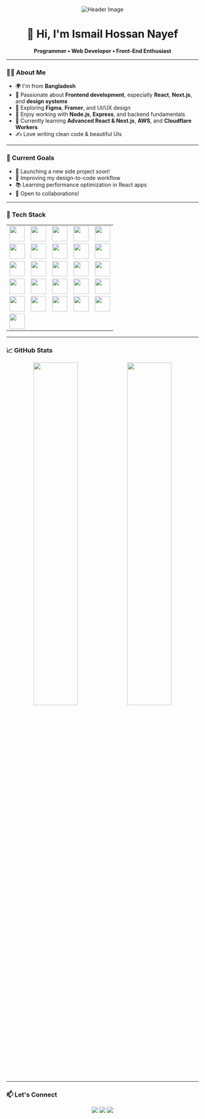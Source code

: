<!-- Header Banner -->
<p align="center">
  <img src="https://readme-hero.vercel.app/api?username=abdullahalsuad&center=true&font=source_code_pro&size=30&theme=tokyonight" alt="Header Image" />
</p>

<h1 align="center">👋 Hi, I'm Ismail Hossan Nayef</h1>

<p align="center">
  <b>Programmer • Web Developer • Front-End Enthusiast</b>
</p>

---

### 👨‍💻 About Me

- 🌍 I'm from **Bangladesh**
- 🎯 Passionate about **Frontend development**, especially **React**, **Next.js**, and **design systems**
- 🎨 Exploring **Figma**, **Framer**, and UI/UX design
- 🔧 Enjoy working with **Node.js**, **Express**, and backend fundamentals
- 🌱 Currently learning **Advanced React & Next.js**, **AWS**, and **Cloudflare Workers**
- ✍️ Love writing clean code & beautiful UIs

---

### 🚀 Current Goals

- 🚀 Launching a new side project soon!
- 🎨 Improving my design-to-code workflow
- 📚 Learning performance optimization in React apps
- 🤝 Open to collaborations!

---

### 🧰 Tech Stack


<table>
  <tr>
    <td><img src="https://cdn.jsdelivr.net/gh/devicons/devicon/icons/html5/html5-original.svg" width="40" height="40" /></td>
    <td><img src="https://cdn.jsdelivr.net/gh/devicons/devicon/icons/css3/css3-original.svg" width="40" height="40" /></td>
    <td><img src="https://cdn.jsdelivr.net/gh/devicons/devicon/icons/javascript/javascript-original.svg" width="40" height="40" /></td>
    <td><img src="https://cdn.jsdelivr.net/gh/devicons/devicon/icons/python/python-original.svg" width="40" height="40" /></td>
    <td><img src="https://cdn.jsdelivr.net/gh/devicons/devicon/icons/typescript/typescript-original.svg" width="40" height="40" /></td>
  </tr>
  <tr>
    <td><img src="https://cdn.jsdelivr.net/gh/devicons/devicon/icons/react/react-original.svg" width="40" height="40" /></td>
    <td><img src="https://cdn.jsdelivr.net/gh/devicons/devicon/icons/nextjs/nextjs-original.svg" width="40" height="40" /></td>
    <td><img src="https://cdn.jsdelivr.net/gh/devicons/devicon/icons/bootstrap/bootstrap-original.svg" width="40" height="40" /></td>
    <td><img src="https://cdn.jsdelivr.net/gh/devicons/devicon/icons/nodejs/nodejs-original.svg" width="40" height="40" /></td>
    <td><img src="https://cdn.jsdelivr.net/gh/devicons/devicon/icons/express/express-original.svg" width="40" height="40" /></td>
  </tr>
  <tr>
    <td><img src="https://cdn.jsdelivr.net/gh/devicons/devicon/icons/git/git-original.svg" width="40" height="40" /></td>
    <td><img src="https://cdn.jsdelivr.net/gh/devicons/devicon/icons/vite/vite-original.svg" width="40" height="40" /></td>
    <td><img src="https://cdn.jsdelivr.net/gh/devicons/devicon/icons/npm/npm-original-wordmark.svg" width="40" height="40" /></td>
    <td><img src="https://cdn.jsdelivr.net/gh/devicons/devicon/icons/mongodb/mongodb-original.svg" width="40" height="40" /></td>
    <td><img src="https://cdn.jsdelivr.net/gh/devicons/devicon/icons/firebase/firebase-plain.svg" width="40" height="40" /></td>
  </tr>
  <tr>
    <td><img src="https://cdn.jsdelivr.net/gh/devicons/devicon/icons/wordpress/wordpress-original.svg" width="40" height="40" /></td>
    <td><img src="https://cdn.jsdelivr.net/gh/devicons/devicon/icons/redux/redux-original.svg" width="40" height="40" /></td>
    <td><img src="https://cdn.jsdelivr.net/gh/devicons/devicon/icons/aws/aws-original.svg" width="40" height="40" /></td>
    <td><img src="https://cdn.jsdelivr.net/gh/devicons/devicon/icons/cloudflare/cloudflare-original.svg" width="40" height="40" /></td>
    <td><img src="https://cdn.jsdelivr.net/gh/devicons/devicon/icons/prettier/prettier-original.svg" width="40" height="40" /></td>
  </tr>
  <tr>
    <td><img src="https://cdn.jsdelivr.net/gh/devicons/devicon/icons/figma/figma-original.svg" width="40" height="40" /></td>
    <td><img src="https://cdn.jsdelivr.net/gh/devicons/devicon/icons/photoshop/photoshop-plain.svg" width="40" height="40" /></td>
    <td><img src="https://cdn.jsdelivr.net/gh/devicons/devicon/icons/illustrator/illustrator-plain.svg" width="40" height="40" /></td>
    <td><img src="https://cdn.jsdelivr.net/gh/devicons/devicon/icons/aftereffects/aftereffects-original.svg" width="40" height="40" /></td>
    <td><img src="https://cdn.jsdelivr.net/gh/devicons/devicon/icons/premierepro/premierepro-original.svg" width="40" height="40" /></td>
  </tr>
  <tr>
    <td><img src="https://cdn.jsdelivr.net/gh/devicons/devicon/icons/framer/framer-original.svg" width="40" height="40" /></td>
  </tr>
</table>


---

### 📈 GitHub Stats

<p align="center">
  <img src="https://github-readme-stats.vercel.app/api?username=abdullahalsuad&show_icons=true&theme=radical&hide_border=true" width="48%" />
  <img src="https://github-readme-streak-stats.herokuapp.com/?user=abdullahalsuad&theme=radical&hide_border=true" width="48%" />
</p>

---


### 📫 Let's Connect

<p align="center">
  <a href="https://linkedin.com/in/abdullahalsuad"><img src="https://img.shields.io/badge/LinkedIn-blue?logo=linkedin&style=for-the-badge"/></a>
  <a href="mailto:abdullahalsuad.dev@gmail.com"><img src="https://img.shields.io/badge/Email-red?logo=gmail&style=for-the-badge"/></a>
  <a href="https://abdullahalsuad.web.app"><img src="https://img.shields.io/badge/Portfolio-000?logo=vercel&style=for-the-badge"/></a>
</p>
